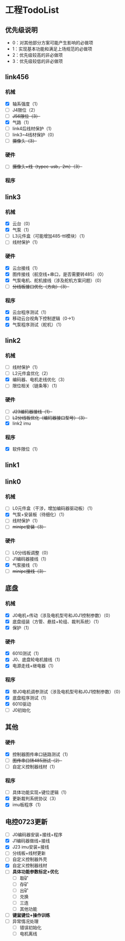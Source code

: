 # 工程TodoList

## 优先级说明

- 0：对其他部分方案可能产生影响的必做项
- 1：实现基本功能和满足上场规范的必做项
- 2：优先级较高的非必做项
- 3：优先级较低的非必做项

## link456

### 机械

- [x] 轴系强度（1）
- [ ] J4限位（2）
- [ ] ~~J56限位（3）~~
- [x] 气路（1）
- [ ] link4后线材保护（1）
- [ ] link3~4线材保护（0）
- [ ] ~~摄像头（3）~~

### 硬件

- [ ] ~~摄像头+线（typec-usb，2m）（3）~~

### 程序

## link3

### 机械

- [x] 云台（0）
- [x] 气泵（1）
- [ ] L3元件盒（可能增加485-ttl模块）（1）
- [ ] 线材保护（1）

### 硬件

- [x] 云台接线（1）
- [x] 图传接线（航空线+串口，是否需要转485）（0）
- [x] 气泵电机、舵机接线（涉及舵机方案问题）（0）
- [ ] ~~分线板接口优化（方向）（3）~~

### 程序

- [x] 云台程序测试（1）
- [x] 移动云台视角下控制逻辑（0→1）
- [x] 气泵程序测试（舵机）（1）

## link2

### 机械

- [ ] 线材保护（1）
- [ ] L2元件盒优化（2）
- [x] 编码器、电机走线优化（3）
- [ ] 限位相关（链条等）（1）

### 硬件

- [ ] ~~J23编码器接线（1）~~
- [ ] ~~L2分线板优化（编码器接口型号）（3）~~
- [x] link2 imu

### 程序

- [x] 软件限位（1）

## link1

## link0

### 机械

- [ ] L0元件盒（干涉，增加编码器驱动板）（1）
- [x] 气泵+安装板（待细化）（1）
- [ ] 线材保护（1）
- [ ] ~~minipc安装（3）~~

### 硬件

- [ ] L0分线板调整（0）
- [ ] J1编码器接线（1）
- [x] 气泵接线（1）
- [ ] ~~minipc接线（3）~~

## 底盘

### 机械

- [x] J0电机+传动（涉及电机型号和J0J1控制参数）（0）
- [x] 底盘组装（方管、悬挂+轮组、裁判系统）（1）
- [x] 保护（1）

### 硬件

- [x] 6010测试（1）
- [x] J0、底盘轮电机接线（1）
- [x] 电源走线+继电器（1）

### 程序

- [x] 带J0电机调参测试（涉及电机型号和J0J1控制参数）（0）
- [x] 底盘程序测试（1）
- [x] 6010驱动
- [ ] J0初始化

## 其他

### 硬件

- [x] 控制器图传串口链路测试（1）
- [ ] ~~图传串口转485测试（2）~~
- [ ] 自定义控制器线材（1）

### 程序

- [ ] 具体功能实现+键位逻辑（1）
- [x] 更新裁判系统协议（3）
- [x] imu板程序（1）

## 电控0723更新

- [ ] J0编码器安装+接线+程序
- [x] J1编码器做线+接线
- [x] J23 imu安装+接线
- [ ] 分线板+线材更新
- [ ] 自定义控制器外壳
- [x] 自定义控制器线材
- [ ] **具体功能参数标定+优化**
  - [ ] 取矿
  - [ ] 存矿
  - [ ] 出矿
  - [ ] 兑换
  - [ ] 三连
  - [ ] 其他功能
- [ ] **键鼠键位+操作训练**
- [ ] 异常情况处理
  - [ ] 错误初始化
  - [ ] 电机离线
